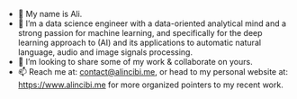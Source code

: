 - 👋 My name is Ali.
- 👀  I’m a data science engineer with a data-oriented analytical mind and a strong passion for machine learning, and specifically for the deep learning approach to (AI) and its applications to automatic natural language, audio and image signals processing.
- 💞️ I’m looking to share some of my work & collaborate on yours.
- 📫 Reach me at: contact@alincibi.me, or head to my personal website at: https://www.alincibi.me for more organized pointers to my recent work.

<!---
ylaxor/ylaxor is a ✨ special ✨ repository because its `README.md` (this file) appears on your GitHub profile.
You can click the Preview link to take a look at your changes.
--->
